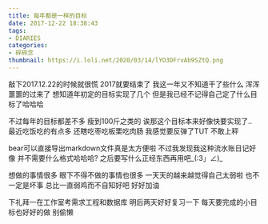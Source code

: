 ```yaml
---
title: 每年都是一样的目标
date: 2017-12-22 18:38:43
tags: 
- DIARIES
categories: 
- 碎碎念
thumbnail: https://i.loli.net/2020/03/14/lYO3DFrvAb9SZtQ.png
---
```

敲下2017.12.22的时候就很慌
2017就要结束了
我这一年又不知道干了些什么
浑浑噩噩的过来了
想知道年初定的目标实现了几个
但是我已经不记得自己定了什么目标了哈哈哈
<!--more-->
不过每年的目标都差不多
瘦到100斤之类的
诶那这个目标本来好像快要实现了..
最近吃饭吃的有点多
还瞎吃枣吃板栗吃肉肠
我感觉要反弹了TUT
不敢上秤

bear可以直接导出markdown文件真是太方便啦
不过我发现我这种流水账日记好像
并不需要什么格式哈哈哈?
之后要写什么正经东西再用吧_(:3」∠)_ 

想做的事情很多
眼下不得不做的事情也很多
一天天的越来越觉得自己太弱啦
也不一定是坏事
总比一直弱鸡而不自知好吧
好好加油

下礼拜一在工作室考需求工程和数据库
明后两天好好复习一下
每天要完成的小目标也好好的做 别偷懒
